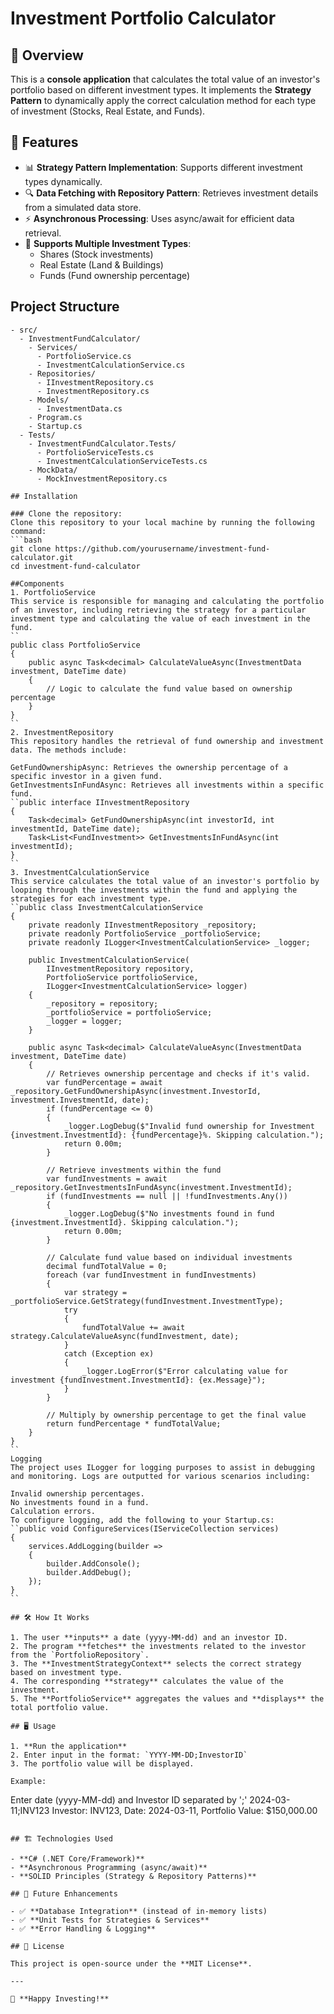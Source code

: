 # Investment Portfolio Calculator

## 📌 Overview

This is a **console application** that calculates the total value of an investor's portfolio based on different investment types. It implements the **Strategy Pattern** to dynamically apply the correct calculation method for each type of investment (Stocks, Real Estate, and Funds).

## 🚀 Features

- 📊 **Strategy Pattern Implementation**: Supports different investment types dynamically.
- 🔍 **Data Fetching with Repository Pattern**: Retrieves investment details from a simulated data store.
- ⚡ **Asynchronous Processing**: Uses async/await for efficient data retrieval.
- 🏦 **Supports Multiple Investment Types**:
  - Shares (Stock investments)
  - Real Estate (Land & Buildings)
  - Funds (Fund ownership percentage)

## Project Structure
```plaintext
- src/
  - InvestmentFundCalculator/
    - Services/
      - PortfolioService.cs
      - InvestmentCalculationService.cs
    - Repositories/
      - IInvestmentRepository.cs
      - InvestmentRepository.cs
    - Models/
      - InvestmentData.cs
    - Program.cs
    - Startup.cs
  - Tests/
    - InvestmentFundCalculator.Tests/
      - PortfolioServiceTests.cs
      - InvestmentCalculationServiceTests.cs
    - MockData/
      - MockInvestmentRepository.cs

## Installation

### Clone the repository:
Clone this repository to your local machine by running the following command:
```bash
git clone https://github.com/yourusername/investment-fund-calculator.git
cd investment-fund-calculator

##Components
1. PortfolioService
This service is responsible for managing and calculating the portfolio of an investor, including retrieving the strategy for a particular investment type and calculating the value of each investment in the fund.
``
public class PortfolioService
{
    public async Task<decimal> CalculateValueAsync(InvestmentData investment, DateTime date)
    {
        // Logic to calculate the fund value based on ownership percentage
    }
}
``
2. InvestmentRepository
This repository handles the retrieval of fund ownership and investment data. The methods include:

GetFundOwnershipAsync: Retrieves the ownership percentage of a specific investor in a given fund.
GetInvestmentsInFundAsync: Retrieves all investments within a specific fund.
``public interface IInvestmentRepository
{
    Task<decimal> GetFundOwnershipAsync(int investorId, int investmentId, DateTime date);
    Task<List<FundInvestment>> GetInvestmentsInFundAsync(int investmentId);
}
``
3. InvestmentCalculationService
This service calculates the total value of an investor's portfolio by looping through the investments within the fund and applying the strategies for each investment type.
``public class InvestmentCalculationService
{
    private readonly IInvestmentRepository _repository;
    private readonly PortfolioService _portfolioService;
    private readonly ILogger<InvestmentCalculationService> _logger;

    public InvestmentCalculationService(
        IInvestmentRepository repository,
        PortfolioService portfolioService,
        ILogger<InvestmentCalculationService> logger)
    {
        _repository = repository;
        _portfolioService = portfolioService;
        _logger = logger;
    }

    public async Task<decimal> CalculateValueAsync(InvestmentData investment, DateTime date)
    {
        // Retrieves ownership percentage and checks if it's valid.
        var fundPercentage = await _repository.GetFundOwnershipAsync(investment.InvestorId, investment.InvestmentId, date);
        if (fundPercentage <= 0)
        {
            _logger.LogDebug($"Invalid fund ownership for Investment {investment.InvestmentId}: {fundPercentage}%. Skipping calculation.");
            return 0.00m;
        }

        // Retrieve investments within the fund
        var fundInvestments = await _repository.GetInvestmentsInFundAsync(investment.InvestmentId);
        if (fundInvestments == null || !fundInvestments.Any())
        {
            _logger.LogDebug($"No investments found in fund {investment.InvestmentId}. Skipping calculation.");
            return 0.00m;
        }

        // Calculate fund value based on individual investments
        decimal fundTotalValue = 0;
        foreach (var fundInvestment in fundInvestments)
        {
            var strategy = _portfolioService.GetStrategy(fundInvestment.InvestmentType);
            try
            {
                fundTotalValue += await strategy.CalculateValueAsync(fundInvestment, date);
            }
            catch (Exception ex)
            {
                _logger.LogError($"Error calculating value for investment {fundInvestment.InvestmentId}: {ex.Message}");
            }
        }

        // Multiply by ownership percentage to get the final value
        return fundPercentage * fundTotalValue;
    }
}
``
Logging
The project uses ILogger for logging purposes to assist in debugging and monitoring. Logs are outputted for various scenarios including:

Invalid ownership percentages.
No investments found in a fund.
Calculation errors.
To configure logging, add the following to your Startup.cs:
``public void ConfigureServices(IServiceCollection services)
{
    services.AddLogging(builder =>
    {
        builder.AddConsole();
        builder.AddDebug();
    });
}
``

## 🛠 How It Works

1. The user **inputs** a date (yyyy-MM-dd) and an investor ID.
2. The program **fetches** the investments related to the investor from the `PortfolioRepository`.
3. The **InvestmentStrategyContext** selects the correct strategy based on investment type.
4. The corresponding **strategy** calculates the value of the investment.
5. The **PortfolioService** aggregates the values and **displays** the total portfolio value.

## 🖥 Usage

1. **Run the application**
2. Enter input in the format: `YYYY-MM-DD;InvestorID`
3. The portfolio value will be displayed.

Example:

```
Enter date (yyyy-MM-dd) and Investor ID separated by ';'
2024-03-11;INV123
Investor: INV123, Date: 2024-03-11, Portfolio Value: $150,000.00
```

## 🏗 Technologies Used

- **C# (.NET Core/Framework)**
- **Asynchronous Programming (async/await)**
- **SOLID Principles (Strategy & Repository Patterns)**

## 📌 Future Enhancements

- ✅ **Database Integration** (instead of in-memory lists)
- ✅ **Unit Tests for Strategies & Services**
- ✅ **Error Handling & Logging**

## 📜 License

This project is open-source under the **MIT License**.

---

🚀 **Happy Investing!**

